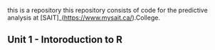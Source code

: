this is a repository
this repository consists of code for the predictive analysis at [SAIT]_(https://www.mysait.ca/).College.
## Unit 1 - Intoroduction to R
